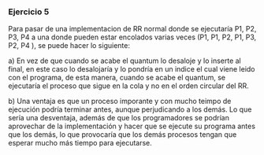 ### Ejercicio 5

Para pasar de una implementacion de RR normal donde se ejecutaría P1, P2, P3, P4 a una donde pueden estar encolados varias veces (P1, P1, P2, P1, P3, P2, P4 ), se puede hacer lo siguiente:

a) En vez de que cuando se acabe el quantum lo desaloje y lo inserte al final, en este caso lo desalojaría y lo pondría en un indice el cual viene leido con el programa, de esta manera, cuando se acabe el quantum, se ejecutaría el proceso que sigue en la cola y no en el orden circular del RR.

b) Una ventaja es que un proceso imporante y con mucho teimpo de ejecución podría terminar antes, aunque perjudicando a los demás. Lo que sería una desventaja, además de que los programadores se podrían aprovechar de la implementación y hacer que se ejecute su programa antes que los demás, lo que provocaría que los demás procesos tengan que esperar mucho más tiempo para ejecutarse.